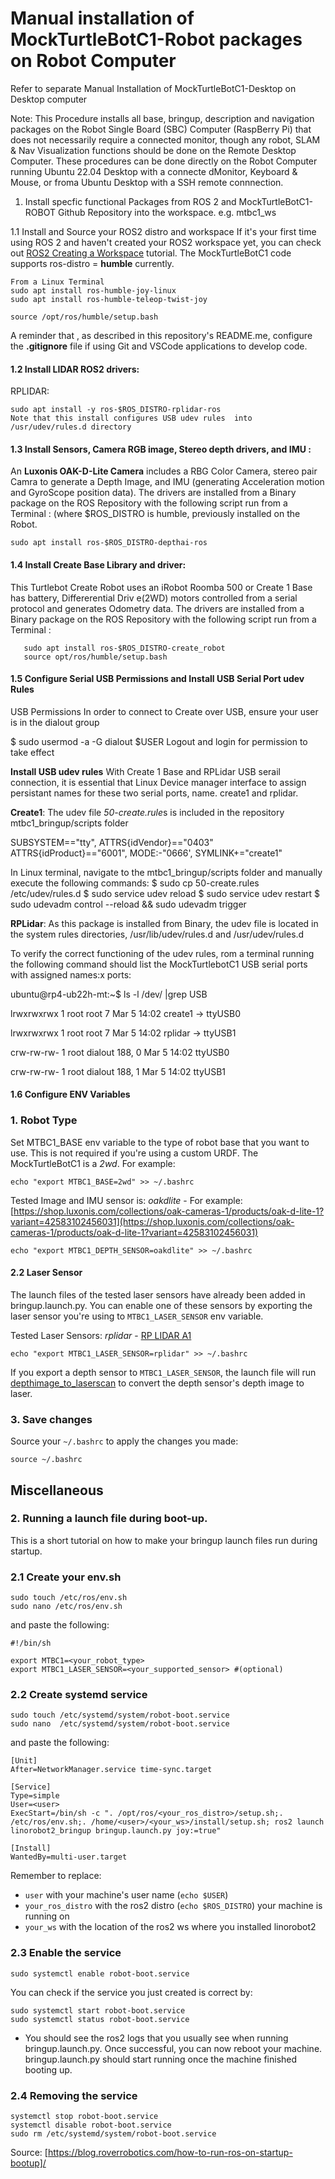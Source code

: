 # Manual installation of MockTurtleBotC1-Robot packages on Robot Computer
Refer to separate Manual Installation of MockTurtleBotC1-Desktop on Desktop computer 

Note: This Procedure installs all base, bringup, description and navigation packages on the Robot Single Board (SBC) Computer (RaspBerry Pi) that does not necessarily require a connected monitor, though any robot, SLAM & Nav Visualization functions should be done on the Remote Desktop Computer. These procedures can be done directly on the Robot Computer running Ubuntu 22.04 Desktop with a connecte dMonitor, Keyboard & Mouse, or froma Ubuntu Desktop with a SSH remote connnection.     

1. Install specfic functional Packages from ROS 2 and MockTurtleBotC1-ROBOT Github Repository into the workspace. e.g. mtbc1_ws

1.1 Install and Source your ROS2 distro and workspace
If it's your first time using ROS 2 and haven't created your ROS2 workspace yet, you can check out 
[ROS2 Creating a Workspace](https://docs.ros.org/en/galactic/Tutorials/Workspace/Creating-A-Workspace.html) tutorial. 
The MockTurtleBotC1 code supports ros-distro  = **humble** currently.

    From a Linux Terminal
    sudo apt install ros-humble-joy-linux
    sudo apt install ros-humble-teleop-twist-joy 
    
    source /opt/ros/humble/setup.bash
    
A reminder that , as described in this repository's README.me, configure the **.gitignore** file if using Git and VSCode applications to develop code.  
    
#### 1.2 Install LIDAR ROS2 drivers:

RPLIDAR:

    sudo apt install -y ros-$ROS_DISTRO-rplidar-ros
    Note that this install configures USB udev rules  into /usr/udev/rules.d directory  
   
#### 1.3 Install Sensors, Camera RGB image, Stereo depth drivers, and IMU :

An **Luxonis OAK-D-Lite Camera** includes a RBG Color Camera,  stereo pair Camra to generate a Depth Image, and IMU (generating Acceleration motion and GyroScope position data). The drivers are installed from a Binary package on the ROS Repository with the following script run from a Terminal : (where $ROS_DISTRO is humble, previously installed on the Robot. 

    sudo apt install ros-$ROS_DISTRO-depthai-ros
    
#### 1.4 Install Create Base Library and driver:
This Turtlebot Create Robot uses an iRobot Roomba 500 or Create 1 Base has battery, Differerential Driv e(2WD) motors controlled from a serial protocol and  generates Odometry data. The drivers are installed from a Binary package on the ROS Repository with the following script run from a Terminal : 
   
       sudo apt install ros-$ROS_DISTRO-create_robot
       source opt/ros/humble/setup.bash
   
#### 1.5 Configure Serial USB Permissions and Install USB Serial Port udev Rules

USB Permissions
In order to connect to Create over USB, ensure your user is in the dialout group

$ sudo usermod -a -G dialout $USER
Logout and login for permission to take effect

**Install USB udev rules**
With Create 1 Base and RPLidar USB serail connection, it is essential that Linux Device manager interface to assign persistant names for these two serial ports, name. create1 and rplidar.

**Create1**: The udev file *50-create.rule*s is included in the repository mtbc1_bringup/scripts folder 

SUBSYSTEM=="tty", ATTRS{idVendor}=="0403" ATTRS{idProduct}=="6001", MODE:-"0666', SYMLINK+="create1"

In Linux terminal, navigate to the mtbc1_bringup/scripts folder and manually execute the following commands:
$ sudo cp 50-create.rules /etc/udev/rules.d
$ sudo service udev reload
$ sudo service udev restart
$ sudo udevadm control --reload && sudo udevadm trigger

**RPLidar**: As this package is installed from Binary, the udev file is located in the system rules directories, /usr/lib/udev/rules.d and /usr/udev/rules.d

To verify the correct functioning of the udev rules, rom a terminal running the following command should list the MockTurtlebotC1 USB serial ports with assigned names:x ports:

ubuntu@rp4-ub22h-mt:~$ ls -l /dev/ |grep USB

lrwxrwxrwx  1 root   root           7 Mar  5 14:02 create1 -> ttyUSB0

lrwxrwxrwx  1 root   root           7 Mar  5 14:02 rplidar -> ttyUSB1

crw-rw-rw-  1 root   dialout 188,   0 Mar  5 14:02 ttyUSB0

crw-rw-rw-  1 root   dialout 188,   1 Mar  5 14:02 ttyUSB1  


#### 1.6 Configure ENV Variables
### 1. Robot Type
Set MTBC1_BASE env variable to the type of robot base that you want to use. This is not required if you're using a custom URDF. The MockTurtleBotC1 is a *2wd*. For example:

    echo "export MTBC1_BASE=2wd" >> ~/.bashrc

Tested Image and IMU sensor is:
*oakdlite* - For example: [https://shop.luxonis.com/collections/oak-cameras-1/products/oak-d-lite-1?variant=42583102456031](https://shop.luxonis.com/collections/oak-cameras-1/products/oak-d-lite-1?variant=42583102456031)

    echo "export MTBC1_DEPTH_SENSOR=oakdlite" >> ~/.bashrc

#### 2.2 Laser Sensor
The launch files of the tested laser sensors have already been added in bringup.launch.py. You can enable one of these sensors by exporting the laser sensor you're using to `MTBC1_LASER_SENSOR` env variable.

Tested Laser Sensors:
*rplidar* - [RP LIDAR A1](https://www.slamtec.com/en/Lidar/A1)

    echo "export MTBC1_LASER_SENSOR=rplidar" >> ~/.bashrc
    
   If you export a depth sensor to `MTBC1_LASER_SENSOR`, the launch file will run [depthimage_to_laserscan](https://github.com/ros-perception/depthimage_to_laserscan) to convert the depth sensor's depth image to laser.

### 3. Save changes
Source your `~/.bashrc` to apply the changes you made:

    source ~/.bashrc

## Miscellaneous

### 2. Running a launch file during boot-up.

This is a short tutorial on how to make your bringup launch files run during startup.

### 2.1 Create your env.sh

    sudo touch /etc/ros/env.sh
    sudo nano /etc/ros/env.sh 

and paste the following:

    #!/bin/sh

    export MTBC1=<your_robot_type>
    export MTBC1_LASER_SENSOR=<your_supported_sensor> #(optional)

### 2.2 Create systemd service

    sudo touch /etc/systemd/system/robot-boot.service
    sudo nano  /etc/systemd/system/robot-boot.service

and paste the following:

    [Unit]
    After=NetworkManager.service time-sync.target

    [Service]
    Type=simple
    User=<user>
    ExecStart=/bin/sh -c ". /opt/ros/<your_ros_distro>/setup.sh;. /etc/ros/env.sh;. /home/<user>/<your_ws>/install/setup.sh; ros2 launch linorobot2_bringup bringup.launch.py joy:=true"

    [Install]
    WantedBy=multi-user.target

Remember to replace:
- `user` with your machine's user name (`echo $USER`)
- `your_ros_distro` with the ros2 distro (`echo $ROS_DISTRO`) your machine is running on
- `your_ws` with the location of the ros2 ws where you installed linorobot2

### 2.3 Enable the service

    sudo systemctl enable robot-boot.service

You can check if the service you just created is correct by:

    sudo systemctl start robot-boot.service
    sudo systemctl status robot-boot.service

* You should see the ros2 logs that you usually see when running bringup.launch.py. Once successful, you can now reboot your machine. bringup.launch.py should start running once the machine finished booting up.

### 2.4 Removing the service

    systemctl stop robot-boot.service
    systemctl disable robot-boot.service
    sudo rm /etc/systemd/system/robot-boot.service


Source: [https://blog.roverrobotics.com/how-to-run-ros-on-startup-bootup]/
